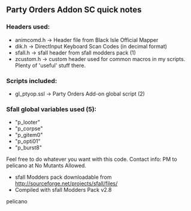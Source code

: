 ## Party Orders Addon SC quick notes

### Headers used:

- animcomd.h -> Header file from Black Isle Official Mapper
- dik.h -> DirectInput Keyboard Scan Codes (in decimal format)
- sfall.h -> sfall header from sfall modders pack (1)
- zcustom.h -> custom header used for common macros in my scripts. Plenty of 'useful' stuff there.

### Scripts included:

- gl_ptyop.ssl -> Party Orders Add-on global script (2)

### Sfall global variables used (5):

- "p_looter"
- "p_corpse"
- "p_gitem0"
- "p_opti01"
- "p_burst8"

Feel free to do whatever you want with this code.
Contact info: PM to pelicano at No Mutants Allowed.

- sfall Modders pack downloadable from http://sourceforge.net/projects/sfall/files/
- Compiled with sfall Modders Pack v2.8

pelicano

